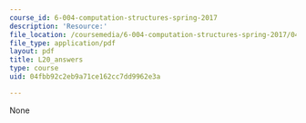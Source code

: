 ```yaml
---
course_id: 6-004-computation-structures-spring-2017
description: 'Resource:'
file_location: /coursemedia/6-004-computation-structures-spring-2017/04fbb92c2eb9a71ce162cc7dd9962e3a_synchronization_answers.pdf
file_type: application/pdf
layout: pdf
title: L20_answers
type: course
uid: 04fbb92c2eb9a71ce162cc7dd9962e3a

---
```

None